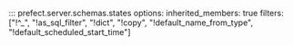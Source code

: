 ::: prefect.server.schemas.states
    options:
      inherited_members: true
      filters: ["!^_", "!as_sql_filter", "!dict", "!copy", "!default_name_from_type", "!default_scheduled_start_time"]